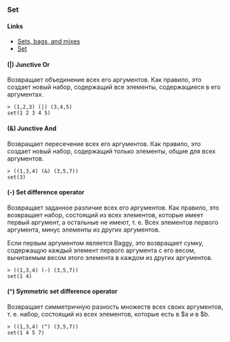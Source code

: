 ### Set

#### Links
 - [Sets, bags, and mixes](https://docs.perl6.org/language/setbagmix)
 - [Set](https://docs.perl6.org/type/Set)

#### (|) Junctive Or
Возвращает объединение всех его аргументов. Как правило, это создает новый набор, содержащий все элементы, содержащиеся в его аргументах.
```perl6
> (1,2,3) (|) (3,4,5)
set(1 2 3 4 5)
```

#### (&) Junctive And
Возвращает пересечение всех его аргументов. Как правило, это создает новый набор, содержащий только элементы, общие для всех аргументов.
```perl6
> ((1,3,4) (&) (3,5,7))
set(3)
```

#### (-) Set difference operator
Возвращает заданное различие всех его аргументов. Как правило, это возвращает набор, состоящий из всех элементов, которые имеет первый аргумент, а остальные не имеют, т. е. Всех элементов первого аргумента, минус элементы из других аргументов.

Если первым аргументом является Baggy, это возвращает сумку, содержащую каждый элемент первого аргумента с его весом, вычитаемым весом этого элемента в каждом из других аргументов.
```perl6
> ((1,3,4) (-) (3,5,7))
set(1 4)
```

#### (^) Symmetric set difference operator
Возвращает симметричную разность множеств всех своих аргументов, т. е. набор, состоящий из всех элементов, которые есть в $a и в $b.
```perl6
> ((1,3,4) (^) (3,5,7))
set(1 4 5 7)
```
